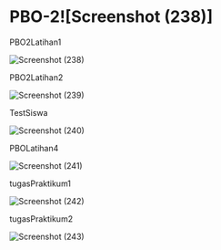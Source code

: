 # PBO-2![Screenshot (238)]
PBO2Latihan1

![Screenshot (238)](https://user-images.githubusercontent.com/80962625/111805022-39a5b380-8903-11eb-8c78-145b6aff51cc.png)

PBO2Latihan2

![Screenshot (239)](https://user-images.githubusercontent.com/80962625/111805367-85f0f380-8903-11eb-8fc6-8066106f4494.png)

TestSiswa

![Screenshot (240)](https://user-images.githubusercontent.com/80962625/111805491-a751df80-8903-11eb-89ed-4fa29c763b7a.png)

PBOLatihan4

![Screenshot (241)](https://user-images.githubusercontent.com/80962625/111805624-c5b7db00-8903-11eb-88f3-0bc5760f39a8.png)

tugasPraktikum1

![Screenshot (242)](https://user-images.githubusercontent.com/80962625/111805762-eb44e480-8903-11eb-929d-3257918b925d.png)

tugasPraktikum2

![Screenshot (243)](https://user-images.githubusercontent.com/80962625/111805859-ff88e180-8903-11eb-92c3-c1129b073251.png)
